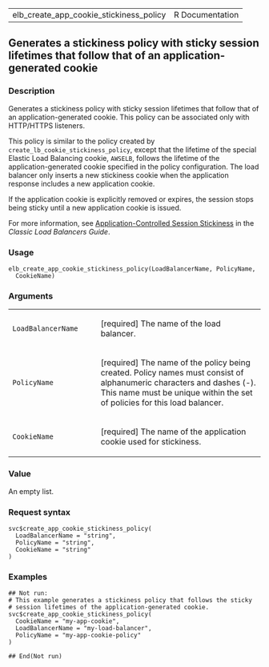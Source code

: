 <table style="width: 100%;">
<tbody>
<tr class="odd">
<td>elb_create_app_cookie_stickiness_policy</td>
<td style="text-align: right;">R Documentation</td>
</tr>
</tbody>
</table>

## Generates a stickiness policy with sticky session lifetimes that follow that of an application-generated cookie

### Description

Generates a stickiness policy with sticky session lifetimes that follow
that of an application-generated cookie. This policy can be associated
only with HTTP/HTTPS listeners.

This policy is similar to the policy created by
`create_lb_cookie_stickiness_policy`, except that the lifetime of the
special Elastic Load Balancing cookie, `AWSELB`, follows the lifetime of
the application-generated cookie specified in the policy configuration.
The load balancer only inserts a new stickiness cookie when the
application response includes a new application cookie.

If the application cookie is explicitly removed or expires, the session
stops being sticky until a new application cookie is issued.

For more information, see [Application-Controlled Session
Stickiness](https://docs.aws.amazon.com/elasticloadbalancing/latest/classic/elb-sticky-sessions.html#enable-sticky-sessions-application)
in the *Classic Load Balancers Guide*.

### Usage

    elb_create_app_cookie_stickiness_policy(LoadBalancerName, PolicyName,
      CookieName)

### Arguments

<table>
<colgroup>
<col style="width: 35%" />
<col style="width: 65%" />
</colgroup>
<tbody>
<tr class="odd">
<td><code
id="elb_create_app_cookie_stickiness_policy_:_LoadBalancerName">LoadBalancerName</code></td>
<td><p>[required] The name of the load balancer.</p></td>
</tr>
<tr class="even">
<td><code
id="elb_create_app_cookie_stickiness_policy_:_PolicyName">PolicyName</code></td>
<td><p>[required] The name of the policy being created. Policy names
must consist of alphanumeric characters and dashes (-). This name must
be unique within the set of policies for this load balancer.</p></td>
</tr>
<tr class="odd">
<td><code
id="elb_create_app_cookie_stickiness_policy_:_CookieName">CookieName</code></td>
<td><p>[required] The name of the application cookie used for
stickiness.</p></td>
</tr>
</tbody>
</table>

### Value

An empty list.

### Request syntax

    svc$create_app_cookie_stickiness_policy(
      LoadBalancerName = "string",
      PolicyName = "string",
      CookieName = "string"
    )

### Examples

    ## Not run: 
    # This example generates a stickiness policy that follows the sticky
    # session lifetimes of the application-generated cookie.
    svc$create_app_cookie_stickiness_policy(
      CookieName = "my-app-cookie",
      LoadBalancerName = "my-load-balancer",
      PolicyName = "my-app-cookie-policy"
    )

    ## End(Not run)
